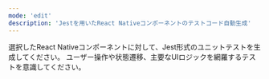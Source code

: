 ```yaml
---
mode: 'edit'
description: 'Jestを用いたReact Nativeコンポーネントのテストコード自動生成'
---
```


選択したReact Nativeコンポーネントに対して、Jest形式のユニットテストを生成してください。
ユーザー操作や状態遷移、主要なUIロジックを網羅するテストを意識してください。
